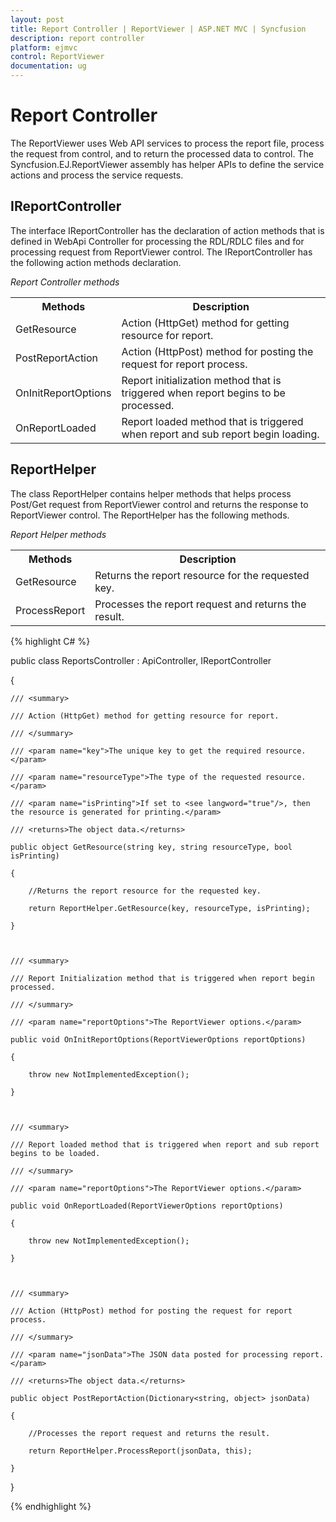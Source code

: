```yaml
---
layout: post
title: Report Controller | ReportViewer | ASP.NET MVC | Syncfusion
description: report controller
platform: ejmvc
control: ReportViewer
documentation: ug
---
```


# Report Controller

The ReportViewer uses Web API services to process the report file, process the request from control, and to return the processed data to control. The Syncfusion.EJ.ReportViewer assembly has helper APIs to define the service actions and process the service requests. 

## IReportController

The interface IReportController has the declaration of action methods that is defined in WebApi Controller for processing the RDL/RDLC files and for processing request from ReportViewer control. The IReportController has the following action methods declaration. 



_Report Controller methods_

<table>
<tr>
<th>
Methods</th><th>
Description</th></tr>
<tr>
<td>
GetResource</td><td>
Action (HttpGet) method for getting resource for report. </td></tr>
<tr>
<td>
PostReportAction</td><td>
Action (HttpPost) method for posting the request for report process. </td></tr>
<tr>
<td>
OnInitReportOptions</td><td>
Report initialization method that is triggered when report begins to be processed.</td></tr>
<tr>
<td>
OnReportLoaded</td><td>
Report loaded method that is triggered when report and sub report begin loading.</td></tr>
</table>

## ReportHelper

The class ReportHelper contains helper methods that helps process Post/Get request from ReportViewer control and returns the response to ReportViewer control. The ReportHelper has the following methods. 

_Report Helper methods_

<table>
<tr>
<th>
Methods</th><th>
Description</th></tr>
<tr>
<td>
GetResource</td><td>
Returns the report resource for the requested key.</td></tr>
<tr>
<td>
ProcessReport</td><td>
Processes the report request and returns the result.</td></tr>
</table>


{% highlight C# %}

public class ReportsController : ApiController, IReportController

{

	/// <summary>

	/// Action (HttpGet) method for getting resource for report.

	/// </summary>

	/// <param name="key">The unique key to get the required resource.</param>

	/// <param name="resourceType">The type of the requested resource.</param>

	/// <param name="isPrinting">If set to <see langword="true"/>, then the resource is generated for printing.</param>

	/// <returns>The object data.</returns>

	public object GetResource(string key, string resourceType, bool isPrinting)

	{

		//Returns the report resource for the requested key.

		return ReportHelper.GetResource(key, resourceType, isPrinting);

	}



	/// <summary>

	/// Report Initialization method that is triggered when report begin processed.

	/// </summary>

	/// <param name="reportOptions">The ReportViewer options.</param>

	public void OnInitReportOptions(ReportViewerOptions reportOptions)

	{

		throw new NotImplementedException();

	}



	/// <summary>

	/// Report loaded method that is triggered when report and sub report begins to be loaded.

	/// </summary>

	/// <param name="reportOptions">The ReportViewer options.</param>

	public void OnReportLoaded(ReportViewerOptions reportOptions)

	{

		throw new NotImplementedException();

	}



	/// <summary>

	/// Action (HttpPost) method for posting the request for report process. 

	/// </summary>

	/// <param name="jsonData">The JSON data posted for processing report.</param>

	/// <returns>The object data.</returns>

	public object PostReportAction(Dictionary<string, object> jsonData)

	{

		//Processes the report request and returns the result.

		return ReportHelper.ProcessReport(jsonData, this);

	}

}

{% endhighlight %}







